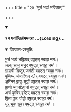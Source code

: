 +++
title = "२४ 'भूतं भव्यं भविष्यत्'"

+++

<div class="js_include" includetitle="true" newlevelforh1="4" unfilled url="/vedAH_yajuH/taittirIyam/sArasvata-vibhAgaH/saMhitA/sarva-prastutiH/7/3/11_ashvamedhaH/12_paryAptihomamantrAH/">
<details open><summary><h4>१२ पर्याप्तिहोममन्त्राः ...{Loading}...</h4></summary>
<details open><summary>विश्वास-प्रस्तुतिः</summary>

भू॒तं भव्यं॑ भवि॒ष्यद् वष॒ट्त् स्वाहा॒ नमः॑।  
ऋक् साम॒ यजु॒र् वष॒ट्त् स्वाहा॒ नमः॑।  
गा॒य॒त्री त्रि॒ष्टुब् जग॑ती॒ वष॒ट्त् स्वाहा॒ नमः॑।  
पृ॒थि॒व्य् अ॒॑न्तरि॑क्षम् द्यौर् वष॒ट्त् स्वाहा॒ नमः॑।  
अ॒ग्निर् वा॒युः सूर्यो॒  वष॒ट्त् स्वाहा॒ नमः॑।  
प्रा॒णो व्या॒नो॑ऽपा॒नो  वष॒ट्त् स्वाहा॒ नमः॑।  
अन्नं॑ कृ॒षिर् वृष्टि॒र् वष॒ट्त् स्वाहा॒ नमः॑।  
पि॒ता पु॒त्रः पौत्रो॒  वष॒ट्त् स्वाहा॒ नमः॑।  
भूर् भुवः॒ सुव॒र् वष॒ट्त् स्वाहा॒ नमः॑ ।
</details>
</details>
</div>
